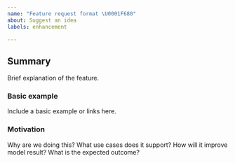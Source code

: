 ```yaml
---
name: "Feature request format \U0001F680"
about: Suggest an idea
labels: enhancement

---
```


## Summary
Brief explanation of the feature.

### Basic example
Include a basic example or links here.

### Motivation
Why are we doing this? 
What use cases does it support? 
How will it improve model result?
What is the expected outcome?

